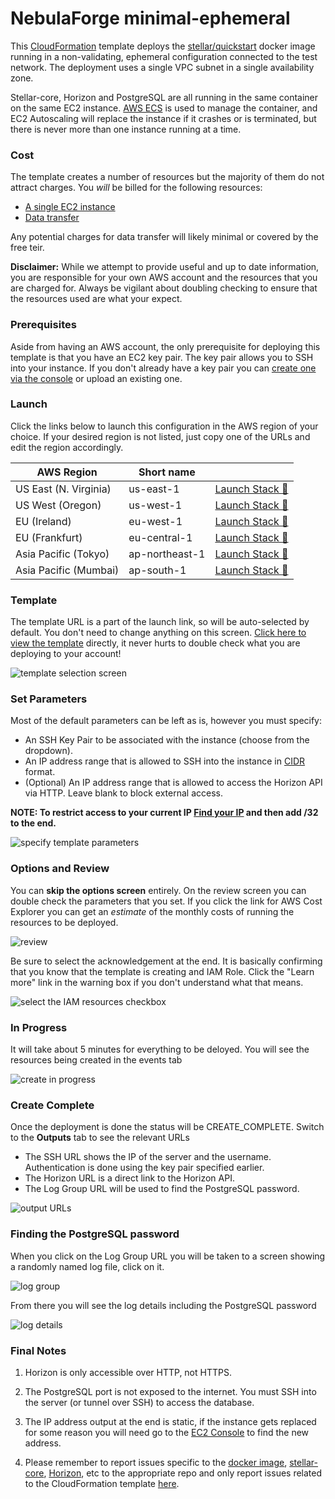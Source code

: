 # NebulaForge minimal-ephemeral

This [CloudFormation](https://aws.amazon.com/cloudformation/) template deploys the [stellar/quickstart](https://github.com/stellar/docker-stellar-core-horizon) 
docker image running in a non-validating, ephemeral configuration connected to the test network. The deployment uses
a single VPC subnet in a single availability zone.

Stellar-core, Horizon and PostgreSQL are all running in the same container on the same EC2 instance. [AWS ECS](https://docs.aws.amazon.com/AmazonECS/latest/developerguide/Welcome.html)
is used to manage the container, and EC2 Autoscaling will replace the instance if it crashes or is terminated, but 
there is never more than one instance running at a time.


### Cost
The template creates a number of resources but the majority of them do not attract charges. You *will* be billed for 
the following resources:
 - [A single EC2 instance](https://aws.amazon.com/ec2/pricing/on-demand/)
 - [Data transfer](https://aws.amazon.com/ec2/pricing/on-demand/#Data_Transfer)

Any potential charges for data transfer will likely minimal or covered by the free teir.

**Disclaimer:** While we attempt to provide useful and up to date information, you are responsible for your own AWS 
account and the resources that you are charged for. Always be vigilant about doubling checking to ensure that the 
resources used are what your expect.


### Prerequisites
Aside from having an AWS account, the only prerequisite for deploying this template is that you have an EC2 key pair. 
The key pair allows you to SSH into your instance. If you don't already have a key pair you can [create one via the console](https://docs.aws.amazon.com/AWSEC2/latest/UserGuide/ec2-key-pairs.html#having-ec2-create-your-key-pair)
or upload an existing one.


### Launch
Click the links below to launch this configuration in the AWS region of your choice. If your desired region is
not listed, just copy one of the URLs and edit the region accordingly.

| AWS Region | Short name | | 
| -- | -- | -- |
| US East (N. Virginia) | us-east-1 | [Launch Stack :rocket:](https://console.aws.amazon.com/cloudformation/home?region=us-east-1#/stacks/new?stackName=stellar-minimal-ephemeral&templateURL=https://s3.amazonaws.com/public.starformlabs.io/nebulaforge/aws/minimal-ephemeral/master.yaml)
| US West (Oregon) | us-west-1 | [Launch Stack :rocket:](https://console.aws.amazon.com/cloudformation/home?region=us-west-1#/stacks/new?stackName=stellar-minimal-ephemeral&templateURL=https://s3.amazonaws.com/public.starformlabs.io/nebulaforge/aws/minimal-ephemeral/master.yaml)
| EU (Ireland) | eu-west-1 | [Launch Stack :rocket:](https://console.aws.amazon.com/cloudformation/home?region=eu-west-1#/stacks/new?stackName=stellar-minimal-ephemeral&templateURL=https://s3.amazonaws.com/public.starformlabs.io/nebulaforge/aws/minimal-ephemeral/master.yaml)
| EU (Frankfurt) | eu-central-1 | [Launch Stack :rocket:](https://console.aws.amazon.com/cloudformation/home?region=eu-central-1#/stacks/new?stackName=stellar-minimal-ephemeral&templateURL=https://s3.amazonaws.com/public.starformlabs.io/nebulaforge/aws/minimal-ephemeral/master.yaml)
| Asia Pacific (Tokyo) | ap-northeast-1 | [Launch Stack :rocket:](https://console.aws.amazon.com/cloudformation/home?region=ap-northeast-1#/stacks/new?stackName=stellar-minimal-ephemeral&templateURL=https://s3.amazonaws.com/public.starformlabs.io/nebulaforge/aws/minimal-ephemeral/master.yaml)
| Asia Pacific (Mumbai) | ap-south-1 | [Launch Stack :rocket:](https://console.aws.amazon.com/cloudformation/home?region=ap-south-1#/stacks/new?stackName=stellar-minimal-ephemeral&templateURL=https://s3.amazonaws.com/public.starformlabs.io/nebulaforge/aws/minimal-ephemeral/master.yaml) 


### Template
The template URL is a part of the launch link, so will be auto-selected by default. You don't need to change anything
on this screen. [Click here to view the template](https://s3.amazonaws.com/public.starformlabs.io/nebulaforge/aws/minimal-ephemeral/master.yaml)
directly, it never hurts to double check what you are deploying to your account!

![template selection screen](images/select-template.png)


### Set Parameters
Most of the default parameters can be left as is, however you must specify:
- An SSH Key Pair to be associated with the instance (choose from the dropdown).
- An IP address range that is allowed to SSH into the instance in [CIDR](https://en.wikipedia.org/wiki/Classless_Inter-Domain_Routing)
format.
- (Optional) An IP address range that is allowed to access the Horizon API via HTTP. Leave blank to block external access.

**NOTE: To restrict access to your current IP [Find your IP](https://www.google.com/search?q=ip) and then add /32 to the end.**

![specify template parameters](images/specify-details.png)

### Options and Review
You can **skip the options screen** entirely. On the review screen you can double check the parameters that you set.
If you click the link for AWS Cost Explorer you can get an *estimate* of the monthly costs of running the resources to be
deployed.

![review](images/review-top.png)

Be sure to select the acknowledgement at the end. It is basically confirming that you know that the template is
creating and IAM Role. Click the "Learn more" link in the warning box if you don't understand what that means.

![select the IAM resources checkbox](images/review-bottom.png)


### In Progress

It will take about 5 minutes for everything to be deloyed. You will see the resources being created in the events tab

![create in progress](images/create-in-progress.png)

### Create Complete

Once the deployment is done the status will be CREATE_COMPLETE. Switch to the **Outputs** tab to see the relevant URLs
- The SSH URL shows the IP of the server and the username. Authentication is done using the key pair specified
earlier.
- The Horizon URL is a direct link to the Horizon API.
- The Log Group URL will be used to find the PostgreSQL password.

![output URLs](images/create-complete-output.png)

### Finding the PostgreSQL password

When you click on the Log Group URL you will be taken to a screen showing a randomly named log file, click on it.

![log group](images/log-group.png)

From there you will see the log details including the PostgreSQL password

![log details](images/log-details.png)

### Final Notes

1. Horizon is only accessible over HTTP, not HTTPS.

1. The PostgreSQL port is not exposed to the internet. You must SSH into the server (or tunnel over SSH) to access the database.

1. The IP address output at the end is static, if the instance gets replaced for some reason you will need go to the 
[EC2 Console](https://console.aws.amazon.com/ec2/v2/home#Instances:sort=instanceId) to find the new address.

1. Please remember to report issues specific to the [docker image](https://github.com/stellar/docker-stellar-core-horizon/issues),
[stellar-core](https://github.com/stellar/stellar-core/issues), [Horizon](https://github.com/stellar/go/issues), etc 
to the appropriate repo and only report issues related to the CloudFormation template [here](https://github.com/starformlabs/stellar-nebulaforge-aws/issues). 
